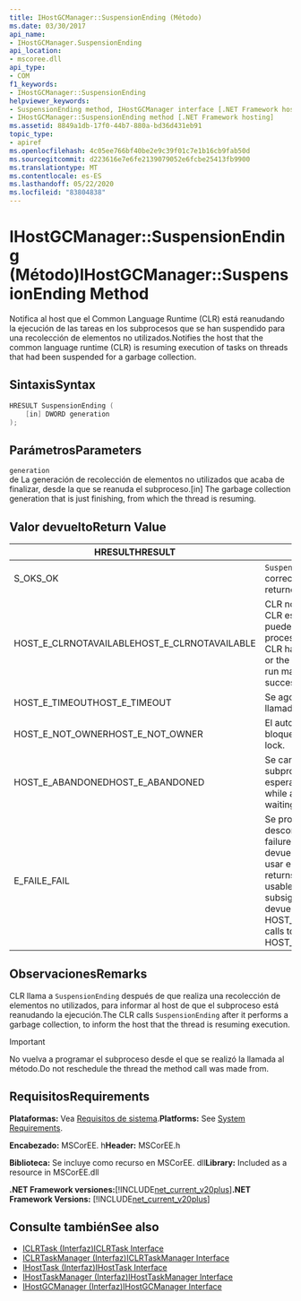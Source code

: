 ```yaml
---
title: IHostGCManager::SuspensionEnding (Método)
ms.date: 03/30/2017
api_name:
- IHostGCManager.SuspensionEnding
api_location:
- mscoree.dll
api_type:
- COM
f1_keywords:
- IHostGCManager::SuspensionEnding
helpviewer_keywords:
- SuspensionEnding method, IHostGCManager interface [.NET Framework hosting]
- IHostGCManager::SuspensionEnding method [.NET Framework hosting]
ms.assetid: 8849a1db-17f0-44b7-880a-bd36d431eb91
topic_type:
- apiref
ms.openlocfilehash: 4c05ee766bf40be2e9c39f01c7e1b16cb9fab50d
ms.sourcegitcommit: d223616e7e6fe2139079052e6fcbe25413fb9900
ms.translationtype: MT
ms.contentlocale: es-ES
ms.lasthandoff: 05/22/2020
ms.locfileid: "83804838"
---
```

# <a name="ihostgcmanagersuspensionending-method"></a><span data-ttu-id="5d731-102">IHostGCManager::SuspensionEnding (Método)</span><span class="sxs-lookup"><span data-stu-id="5d731-102">IHostGCManager::SuspensionEnding Method</span></span>
<span data-ttu-id="5d731-103">Notifica al host que el Common Language Runtime (CLR) está reanudando la ejecución de las tareas en los subprocesos que se han suspendido para una recolección de elementos no utilizados.</span><span class="sxs-lookup"><span data-stu-id="5d731-103">Notifies the host that the common language runtime (CLR) is resuming execution of tasks on threads that had been suspended for a garbage collection.</span></span>  
  
## <a name="syntax"></a><span data-ttu-id="5d731-104">Sintaxis</span><span class="sxs-lookup"><span data-stu-id="5d731-104">Syntax</span></span>  
  
```cpp  
HRESULT SuspensionEnding (  
    [in] DWORD generation  
);  
```  
  
## <a name="parameters"></a><span data-ttu-id="5d731-105">Parámetros</span><span class="sxs-lookup"><span data-stu-id="5d731-105">Parameters</span></span>  
 `generation`  
 <span data-ttu-id="5d731-106">de La generación de recolección de elementos no utilizados que acaba de finalizar, desde la que se reanuda el subproceso.</span><span class="sxs-lookup"><span data-stu-id="5d731-106">[in] The garbage collection generation that is just finishing, from which the thread is resuming.</span></span>  
  
## <a name="return-value"></a><span data-ttu-id="5d731-107">Valor devuelto</span><span class="sxs-lookup"><span data-stu-id="5d731-107">Return Value</span></span>  
  
|<span data-ttu-id="5d731-108">HRESULT</span><span class="sxs-lookup"><span data-stu-id="5d731-108">HRESULT</span></span>|<span data-ttu-id="5d731-109">Descripción</span><span class="sxs-lookup"><span data-stu-id="5d731-109">Description</span></span>|  
|-------------|-----------------|  
|<span data-ttu-id="5d731-110">S_OK</span><span class="sxs-lookup"><span data-stu-id="5d731-110">S_OK</span></span>|<span data-ttu-id="5d731-111">`SuspensionEnding`se devolvió correctamente.</span><span class="sxs-lookup"><span data-stu-id="5d731-111">`SuspensionEnding` returned successfully.</span></span>|  
|<span data-ttu-id="5d731-112">HOST_E_CLRNOTAVAILABLE</span><span class="sxs-lookup"><span data-stu-id="5d731-112">HOST_E_CLRNOTAVAILABLE</span></span>|<span data-ttu-id="5d731-113">CLR no se ha cargado en un proceso o CLR está en un estado en el que no puede ejecutar código administrado ni procesar la llamada correctamente.</span><span class="sxs-lookup"><span data-stu-id="5d731-113">The CLR has not been loaded into a process, or the CLR is in a state in which it cannot run managed code or process the call successfully.</span></span>|  
|<span data-ttu-id="5d731-114">HOST_E_TIMEOUT</span><span class="sxs-lookup"><span data-stu-id="5d731-114">HOST_E_TIMEOUT</span></span>|<span data-ttu-id="5d731-115">Se agotó el tiempo de espera de la llamada.</span><span class="sxs-lookup"><span data-stu-id="5d731-115">The call timed out.</span></span>|  
|<span data-ttu-id="5d731-116">HOST_E_NOT_OWNER</span><span class="sxs-lookup"><span data-stu-id="5d731-116">HOST_E_NOT_OWNER</span></span>|<span data-ttu-id="5d731-117">El autor de la llamada no posee el bloqueo.</span><span class="sxs-lookup"><span data-stu-id="5d731-117">The caller does not own the lock.</span></span>|  
|<span data-ttu-id="5d731-118">HOST_E_ABANDONED</span><span class="sxs-lookup"><span data-stu-id="5d731-118">HOST_E_ABANDONED</span></span>|<span data-ttu-id="5d731-119">Se canceló un evento mientras un subproceso o fibra bloqueados estaba esperando en él.</span><span class="sxs-lookup"><span data-stu-id="5d731-119">An event was canceled while a blocked thread or fiber was waiting on it.</span></span>|  
|<span data-ttu-id="5d731-120">E_FAIL</span><span class="sxs-lookup"><span data-stu-id="5d731-120">E_FAIL</span></span>|<span data-ttu-id="5d731-121">Se produjo un error grave desconocido.</span><span class="sxs-lookup"><span data-stu-id="5d731-121">An unknown catastrophic failure occurred.</span></span> <span data-ttu-id="5d731-122">Cuando un método devuelve E_FAIL, CLR ya no se puede usar en el proceso.</span><span class="sxs-lookup"><span data-stu-id="5d731-122">When a method returns E_FAIL, the CLR is no longer usable within the process.</span></span> <span data-ttu-id="5d731-123">Las llamadas subsiguientes a métodos de hospedaje devuelven HOST_E_CLRNOTAVAILABLE.</span><span class="sxs-lookup"><span data-stu-id="5d731-123">Subsequent calls to hosting methods return HOST_E_CLRNOTAVAILABLE.</span></span>|  
  
## <a name="remarks"></a><span data-ttu-id="5d731-124">Observaciones</span><span class="sxs-lookup"><span data-stu-id="5d731-124">Remarks</span></span>  
 <span data-ttu-id="5d731-125">CLR llama a `SuspensionEnding` después de que realiza una recolección de elementos no utilizados, para informar al host de que el subproceso está reanudando la ejecución.</span><span class="sxs-lookup"><span data-stu-id="5d731-125">The CLR calls `SuspensionEnding` after it performs a garbage collection, to inform the host that the thread is resuming execution.</span></span>  
  
> [!IMPORTANT]
> <span data-ttu-id="5d731-126">No vuelva a programar el subproceso desde el que se realizó la llamada al método.</span><span class="sxs-lookup"><span data-stu-id="5d731-126">Do not reschedule the thread the method call was made from.</span></span>  
  
## <a name="requirements"></a><span data-ttu-id="5d731-127">Requisitos</span><span class="sxs-lookup"><span data-stu-id="5d731-127">Requirements</span></span>  
 <span data-ttu-id="5d731-128">**Plataformas:** Vea [Requisitos de sistema](../../get-started/system-requirements.md).</span><span class="sxs-lookup"><span data-stu-id="5d731-128">**Platforms:** See [System Requirements](../../get-started/system-requirements.md).</span></span>  
  
 <span data-ttu-id="5d731-129">**Encabezado:** MSCorEE. h</span><span class="sxs-lookup"><span data-stu-id="5d731-129">**Header:** MSCorEE.h</span></span>  
  
 <span data-ttu-id="5d731-130">**Biblioteca:** Se incluye como recurso en MSCorEE. dll</span><span class="sxs-lookup"><span data-stu-id="5d731-130">**Library:** Included as a resource in MSCorEE.dll</span></span>  
  
 <span data-ttu-id="5d731-131">**.NET Framework versiones:**[!INCLUDE[net_current_v20plus](../../../../includes/net-current-v20plus-md.md)]</span><span class="sxs-lookup"><span data-stu-id="5d731-131">**.NET Framework Versions:** [!INCLUDE[net_current_v20plus](../../../../includes/net-current-v20plus-md.md)]</span></span>  
  
## <a name="see-also"></a><span data-ttu-id="5d731-132">Consulte también</span><span class="sxs-lookup"><span data-stu-id="5d731-132">See also</span></span>

- [<span data-ttu-id="5d731-133">ICLRTask (Interfaz)</span><span class="sxs-lookup"><span data-stu-id="5d731-133">ICLRTask Interface</span></span>](iclrtask-interface.md)
- [<span data-ttu-id="5d731-134">ICLRTaskManager (Interfaz)</span><span class="sxs-lookup"><span data-stu-id="5d731-134">ICLRTaskManager Interface</span></span>](iclrtaskmanager-interface.md)
- [<span data-ttu-id="5d731-135">IHostTask (Interfaz)</span><span class="sxs-lookup"><span data-stu-id="5d731-135">IHostTask Interface</span></span>](ihosttask-interface.md)
- [<span data-ttu-id="5d731-136">IHostTaskManager (Interfaz)</span><span class="sxs-lookup"><span data-stu-id="5d731-136">IHostTaskManager Interface</span></span>](ihosttaskmanager-interface.md)
- [<span data-ttu-id="5d731-137">IHostGCManager (Interfaz)</span><span class="sxs-lookup"><span data-stu-id="5d731-137">IHostGCManager Interface</span></span>](ihostgcmanager-interface.md)
